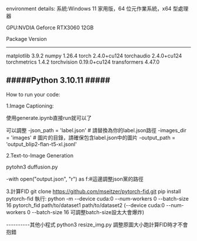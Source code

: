 
environment details:
系統:Windows 11 家用版，64 位元作業系統，x64 型處理器

GPU:NVDIA Geforce RTX3060 12GB

Package                Version
---------------------- ------------
matplotlib             3.9.2
numpy                  1.26.4
torch                  2.4.0+cu124
torchaudio             2.4.0+cu124
torchmetrics           1.4.2
torchvision            0.19.0+cu124
transformers           4.47.0

#####Python 3.10.11 #####
---------------------------------------------------------------------------------------------------
How to run your code:

1.Image Captioning:

使用generate.ipynb直接run就可以了

可以調整
-json_path = 'label.json'  # 請替換為你的label.json路徑
-images_dir = 'images'  # 圖片的目錄，請確保包含label.json中的圖片
-output_path = 'output_blip2-flan-t5-xl.jsonl'

2.Text-to-Image Generation

pytohn3 duffusion.py

-with open("output.json", "r") as f:#這邊調整json黨的路徑

3.計算FID
git clone https://github.com/mseitzer/pytorch-fid.git
pip install pytorch-fid
執行:
python -m --device cuda:0 --num-workers 0 --batch-size 16 pytorch_fid path/to/dataset1 path/to/dataset2
(--device cuda:0 --num-workers 0 --batch-size 16 可調整batch-size設太大會爆炸)

----------其他小程式
python3 resize_img.py 調整原圖大小跑計算FID時才不會抱錯